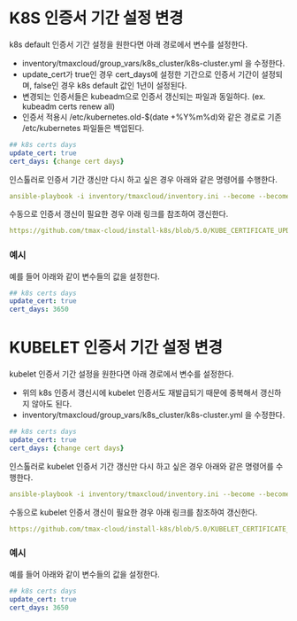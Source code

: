 # K8S 인증서 기간 설정 변경 

k8s default 인증서 기간 설정을 원한다면 아래 경로에서 변수를 설정한다. 
- inventory/tmaxcloud/group_vars/k8s_cluster/k8s-cluster.yml 을 수정한다.
- update_cert가 true인 경우 cert_days에 설정한 기간으로 인증서 기간이 설정되며, false인 경우 k8s default 값인 1년이 설정된다.
- 변경되는 인증서들은 kubeadm으로 인증서 갱신되는 파일과 동일하다. (ex. kubeadm certs renew all)
- 인증서 적용시 /etc/kubernetes.old-$(date +%Y%m%d)와 같은 경로로 기존 /etc/kubernetes 파일들은 백업된다.

```yml
## k8s certs days
update_cert: true
cert_days: {change cert days}
```

인스톨러로 인증서 기간 갱신만 다시 하고 싶은 경우 아래와 같은 명령어를 수행한다.
```yml
ansible-playbook -i inventory/tmaxcloud/inventory.ini --become --become-user=root cluster.yml -v -t update-kubeadm-cert
```

수동으로 인증서 갱신이 필요한 경우 아래 링크를 참조하여 갱신한다.
```yml
https://github.com/tmax-cloud/install-k8s/blob/5.0/KUBE_CERTIFICATE_UPDATE_README.md
```

### 예시

예를 들어 아래와 같이 변수들의 값을 설정한다.

```yml
## k8s certs days
update_cert: true
cert_days: 3650
```

# KUBELET 인증서 기간 설정 변경

kubelet 인증서 기간 설정을 원한다면 아래 경로에서 변수를 설정한다.
- 위의 k8s 인증서 갱신시에 kubelet 인증서도 재발급되기 때문에 중복해서 갱신하지 않아도 된다. 
- inventory/tmaxcloud/group_vars/k8s_cluster/k8s-cluster.yml 을 수정한다.

```yml
## k8s certs days
update_cert: true
cert_days: {change cert days}
```

인스톨러로 kubelet 인증서 기간 갱신만 다시 하고 싶은 경우 아래와 같은 명령어를 수행한다.
```yml
ansible-playbook -i inventory/tmaxcloud/inventory.ini --become --become-user=root cluster.yml -v -t update-kubelet-cert
```

수동으로 kubelet 인증서 갱신이 필요한 경우 아래 링크를 참조하여 갱신한다.
```yml
https://github.com/tmax-cloud/install-k8s/blob/5.0/KUBELET_CERTIFICATE_UPDATE_README.md
```

### 예시

예를 들어 아래와 같이 변수들의 값을 설정한다.

```yml
## k8s certs days
update_cert: true
cert_days: 3650
```
